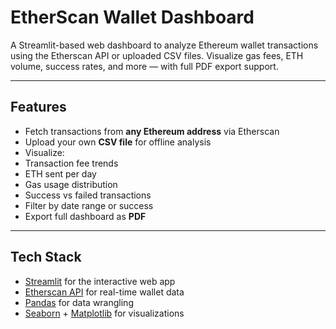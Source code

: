# EtherScan Wallet Dashboard

A Streamlit-based web dashboard to analyze Ethereum wallet transactions using the Etherscan API or uploaded CSV files. Visualize gas fees, ETH volume, success rates, and more — with full PDF export support.

---

##  Features

-  Fetch transactions from **any Ethereum address** via Etherscan
-  Upload your own **CSV file** for offline analysis
-  Visualize:
  - Transaction fee trends
  - ETH sent per day
  - Gas usage distribution
  - Success vs failed transactions
-  Filter by date range or success
-  Export full dashboard as **PDF**

---

## Tech Stack

- [Streamlit](https://streamlit.io/) for the interactive web app
- [Etherscan API](https://docs.etherscan.io/) for real-time wallet data
- [Pandas](https://pandas.pydata.org/) for data wrangling
- [Seaborn](https://seaborn.pydata.org/) + [Matplotlib](https://matplotlib.org/) for visualizations

